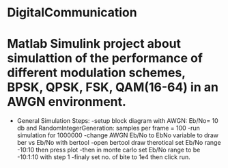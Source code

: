 # DigitalCommunication
# Matlab Simulink project about simulattion of the performance of different modulation schemes, BPSK, QPSK, FSK, QAM(16-64) in an AWGN environment.

- General Simulation Steps:
  -setup block diagram with AWGN: Eb/No= 10 db and RandomIntegerGeneration: samples per frame = 100
  -run simulation for 1000000
  -change AWGN Eb/No to EbNo variable to draw ber vs Eb/No with bertool
  -open bertool draw therotical set Eb/No range -10:10 then press plot 
  -then in monte carlo set Eb/No range to be -10:1:10 with step 1 
  -finaly set no. of bite to 1e4 then click run.
